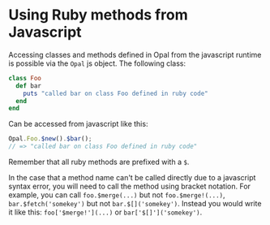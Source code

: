 # Using Ruby methods from Javascript

Accessing classes and methods defined in Opal from the javascript runtime is
possible via the `Opal` js object. The following class:

```ruby
class Foo
  def bar
    puts "called bar on class Foo defined in ruby code"
  end
end
```

Can be accessed from javascript like this:

```javascript
Opal.Foo.$new().$bar();
// => "called bar on class Foo defined in ruby code"
```

Remember that all ruby methods are prefixed with a `$`.

In the case that a method name can't be called directly due to a javascript syntax error, you will need to call the method using bracket notation. For example, you can call `foo.$merge(...)` but not `foo.$merge!(...)`, `bar.$fetch('somekey')` but not `bar.$[]('somekey')`. Instead you would write it like this: `foo['$merge!'](...)` or `bar['$[]']('somekey')`.
